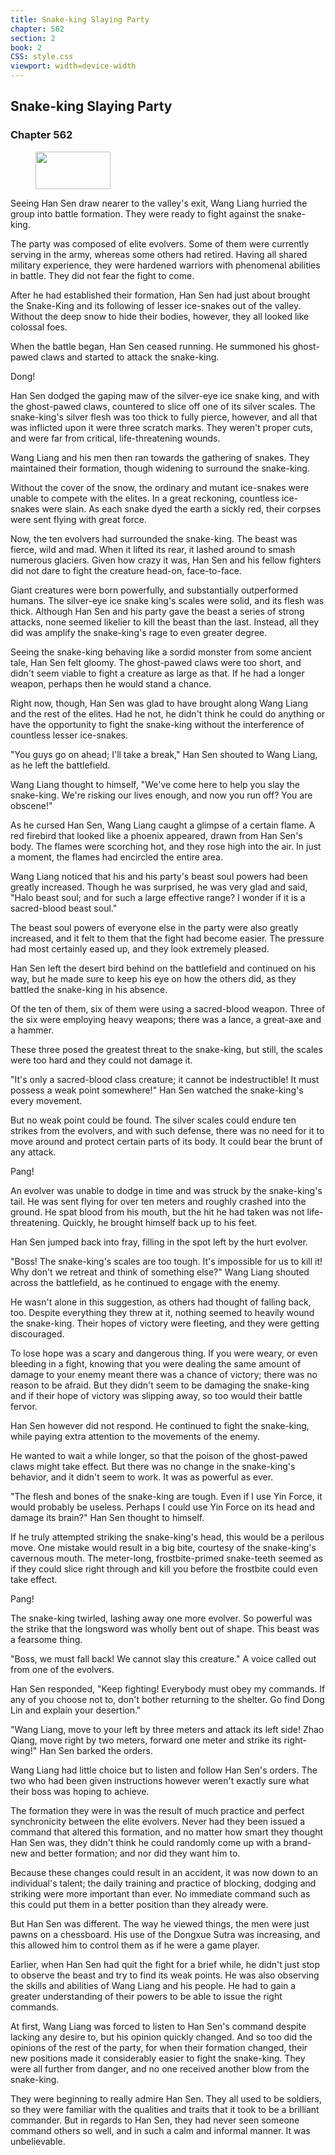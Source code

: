 ```yaml
---
title: Snake-king Slaying Party
chapter: 562
section: 2
book: 2
CSS: style.css
viewport: width=device-width
---
```


## Snake-king Slaying Party

### Chapter 562

<figure>
	<img src="../Images/gem.gif" alt="" id="gem" width="120" height="60" />
</figure>

Seeing Han Sen draw nearer to the valley's exit, Wang Liang hurried the group into battle formation. They were ready to fight against the snake-king.

The party was composed of elite evolvers. Some of them were currently serving in the army, whereas some others had retired. Having all shared military experience, they were hardened warriors with phenomenal abilities in battle. They did not fear the fight to come.

After he had established their formation, Han Sen had just about brought the Snake-King and its following of lesser ice-snakes out of the valley. Without the deep snow to hide their bodies, however, they all looked like colossal foes.

When the battle began, Han Sen ceased running. He summoned his ghost-pawed claws and started to attack the snake-king.

Dong!

Han Sen dodged the gaping maw of the silver-eye ice snake king, and with the ghost-pawed claws, countered to slice off one of its silver scales. The snake-king's silver flesh was too thick to fully pierce, however, and all that was inflicted upon it were three scratch marks. They weren't proper cuts, and were far from critical, life-threatening wounds.

Wang Liang and his men then ran towards the gathering of snakes. They maintained their formation, though widening to surround the snake-king.

Without the cover of the snow, the ordinary and mutant ice-snakes were unable to compete with the elites. In a great reckoning, countless ice-snakes were slain. As each snake dyed the earth a sickly red, their corpses were sent flying with great force.

Now, the ten evolvers had surrounded the snake-king. The beast was fierce, wild and mad. When it lifted its rear, it lashed around to smash numerous glaciers. Given how crazy it was, Han Sen and his fellow fighters did not dare to fight the creature head-on, face-to-face.

Giant creatures were born powerfully, and substantially outperformed humans. The silver-eye ice snake king's scales were solid, and its flesh was thick. Although Han Sen and his party gave the beast a series of strong attacks, none seemed likelier to kill the beast than the last. Instead, all they did was amplify the snake-king's rage to even greater degree.

Seeing the snake-king behaving like a sordid monster from some ancient tale, Han Sen felt gloomy. The ghost-pawed claws were too short, and didn't seem viable to fight a creature as large as that. If he had a longer weapon, perhaps then he would stand a chance.

Right now, though, Han Sen was glad to have brought along Wang Liang and the rest of the elites. Had he not, he didn't think he could do anything or have the opportunity to fight the snake-king without the interference of countless lesser ice-snakes.

"You guys go on ahead; I'll take a break," Han Sen shouted to Wang Liang, as he left the battlefield.

Wang Liang thought to himself, "We've come here to help you slay the snake-king. We're risking our lives enough, and now you run off? You are obscene!"

As he cursed Han Sen, Wang Liang caught a glimpse of a certain flame. A red firebird that looked like a phoenix appeared, drawn from Han Sen's body. The flames were scorching hot, and they rose high into the air. In just a moment, the flames had encircled the entire area.

Wang Liang noticed that his and his party's beast soul powers had been greatly increased. Though he was surprised, he was very glad and said, "Halo beast soul; and for such a large effective range? I wonder if it is a sacred-blood beast soul."

The beast soul powers of everyone else in the party were also greatly increased, and it felt to them that the fight had become easier. The pressure had most certainly eased up, and they look extremely pleased.

Han Sen left the desert bird behind on the battlefield and continued on his way, but he made sure to keep his eye on how the others did, as they battled the snake-king in his absence.

Of the ten of them, six of them were using a sacred-blood weapon. Three of the six were employing heavy weapons; there was a lance, a great-axe and a hammer.

These three posed the greatest threat to the snake-king, but still, the scales were too hard and they could not damage it.

"It's only a sacred-blood class creature; it cannot be indestructible! It must possess a weak point somewhere!" Han Sen watched the snake-king's every movement.

But no weak point could be found. The silver scales could endure ten strikes from the evolvers, and with such defense, there was no need for it to move around and protect certain parts of its body. It could bear the brunt of any attack.

Pang!

An evolver was unable to dodge in time and was struck by the snake-king's tail. He was sent flying for over ten meters and roughly crashed into the ground. He spat blood from his mouth, but the hit he had taken was not life-threatening. Quickly, he brought himself back up to his feet.

Han Sen jumped back into fray, filling in the spot left by the hurt evolver.

"Boss! The snake-king's scales are too tough. It's impossible for us to kill it! Why don't we retreat and think of something else?" Wang Liang shouted across the battlefield, as he continued to engage with the enemy.

He wasn't alone in this suggestion, as others had thought of falling back, too. Despite everything they threw at it, nothing seemed to heavily wound the snake-king. Their hopes of victory were fleeting, and they were getting discouraged.

To lose hope was a scary and dangerous thing. If you were weary, or even bleeding in a fight, knowing that you were dealing the same amount of damage to your enemy meant there was a chance of victory; there was no reason to be afraid. But they didn't seem to be damaging the snake-king and if their hope of victory was slipping away, so too would their battle fervor.

Han Sen however did not respond. He continued to fight the snake-king, while paying extra attention to the movements of the enemy.

He wanted to wait a while longer, so that the poison of the ghost-pawed claws might take effect. But there was no change in the snake-king's behavior, and it didn't seem to work. It was as powerful as ever.

"The flesh and bones of the snake-king are tough. Even if I use Yin Force, it would probably be useless. Perhaps I could use Yin Force on its head and damage its brain?" Han Sen thought to himself.

If he truly attempted striking the snake-king's head, this would be a perilous move. One mistake would result in a big bite, courtesy of the snake-king's cavernous mouth. The meter-long, frostbite-primed snake-teeth seemed as if they could slice right through and kill you before the frostbite could even take effect.

Pang!

The snake-king twirled, lashing away one more evolver. So powerful was the strike that the longsword was wholly bent out of shape. This beast was a fearsome thing.

"Boss, we must fall back! We cannot slay this creature." A voice called out from one of the evolvers.

Han Sen responded, "Keep fighting! Everybody must obey my commands. If any of you choose not to, don't bother returning to the shelter. Go find Dong Lin and explain your desertion."

"Wang Liang, move to your left by three meters and attack its left side! Zhao Qiang, move right by two meters, forward one meter and strike its right-wing!" Han Sen barked the orders.

Wang Liang had little choice but to listen and follow Han Sen's orders. The two who had been given instructions however weren't exactly sure what their boss was hoping to achieve.

The formation they were in was the result of much practice and perfect synchronicity between the elite evolvers. Never had they been issued a command that altered this formation, and no matter how smart they thought Han Sen was, they didn't think he could randomly come up with a brand-new and better formation; and nor did they want him to.

Because these changes could result in an accident, it was now down to an individual's talent; the daily training and practice of blocking, dodging and striking were more important than ever. No immediate command such as this could put them in a better position than they already were.

But Han Sen was different. The way he viewed things, the men were just pawns on a chessboard. His use of the Dongxue Sutra was increasing, and this allowed him to control them as if he were a game player.

Earlier, when Han Sen had quit the fight for a brief while, he didn't just stop to observe the beast and try to find its weak points. He was also observing the skills and abilities of Wang Liang and his people. He had to gain a greater understanding of their powers to be able to issue the right commands.

At first, Wang Liang was forced to listen to Han Sen's command despite lacking any desire to, but his opinion quickly changed. And so too did the opinions of the rest of the party, for when their formation changed, their new positions made it considerably easier to fight the snake-king. They were all further from danger, and no one received another blow from the snake-king.

They were beginning to really admire Han Sen. They all used to be soldiers, so they were familiar with the qualities and traits that it took to be a brilliant commander. But in regards to Han Sen, they had never seen someone command others so well, and in such a calm and informal manner. It was unbelievable.